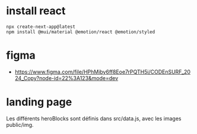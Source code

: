 # install react
```
npx create-next-app@latest
npm install @mui/material @emotion/react @emotion/styled
```

# figma
- https://www.figma.com/file/HPhMiby6ff8Eoe7rPQTH5i/CODEnSURF_2024_Copy?node-id=22%3A123&mode=dev

# landing page

Les différents heroBlocks sont définis dans src/data.js, avec les images public/img.
